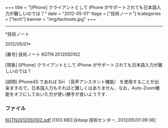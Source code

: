 ﻿+++
title = "[iPhone] クライアントとして iPhone がサポートされても日本語入力が難しいのでは？"
date = "2012-05-01"
ttags = ["技術ノート"]
tcategories = ["tech"]
banner = "img/technote.jpg"
+++

-----------------------------------------------------------------------------------------------------------------------------

*技術ノート

2012/05/01*


[番号]
技術ノート KGTN 2012050102

[現象]
[iPhone] クライアントとして iPhone
がサポートされても日本語入力が難しいのでは？

[説明]
iPhone4S であれば Siri （音声アシスタント機能）
を使用することが出来ますので，日本語入力もそれほど難しくはありません．なお，Auto-Zoom機能をオフにしておいた方が使い勝手が良いようです．


### ファイル

 
 


[KGTN2012050102.pdf](http://techreport.kitasp.net/attachments/download/882/KGTN2012050102.pdf)
 [(103 KB)] [kitasp 技術センター, 2012/05/01
09:36]


 


 


